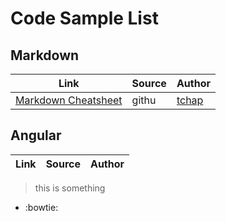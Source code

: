 # Code Sample List

## Markdown
|Link|Source|Author|
|--|--|--|
|[Markdown Cheatsheet](https://github.com/tchapi/markdown-cheatsheet)|githu |[tchap](https://github.com/tchapi)|

## Angular
|Link|Source|Author|
|--|--|--|


> this is something
* :bowtie:
